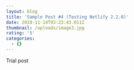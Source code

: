 ```yaml
---
layout: blog
title: 'Sample Post #4 (Testing Netlify 2.2.0)'
date: 2018-11-14T03:23:43.011Z
thumbnail: /uploads/image3.jpg
rating: '5'
categories:
  - {}
---
```

Trial post
